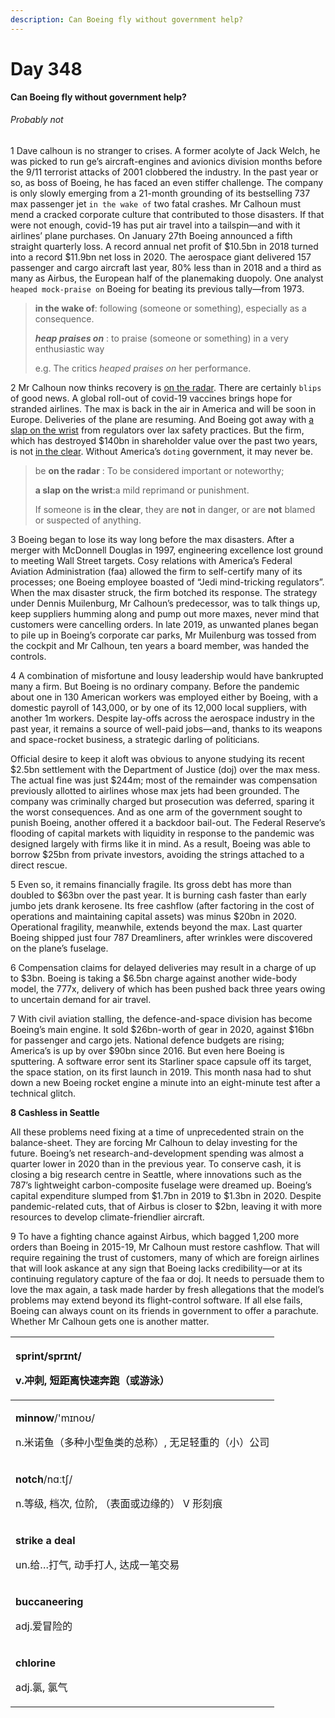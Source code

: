 ```yaml
---
description: Can Boeing fly without government help?
---
```


# Day 348

**Can Boeing fly without government help?**

###### Probably not

1 Dave calhoun is no stranger to crises. A former acolyte of Jack Welch, he was picked to run ge’s aircraft-engines and avionics division months before the 9/11 terrorist attacks of 2001 clobbered the industry. In the past year or so, as boss of Boeing, he has faced an even stiffer challenge. The company is only slowly emerging from a 21-month grounding of its bestselling 737 max passenger jet `in the wake of` two fatal crashes. Mr Calhoun must mend a cracked corporate culture that contributed to those disasters. If that were not enough, covid-19 has put air travel into a tailspin—and with it airlines’ plane purchases. On January 27th Boeing announced a fifth straight quarterly loss. A record annual net profit of $10.5bn in 2018 turned into a record $11.9bn net loss in 2020. The aerospace giant delivered 157 passenger and cargo aircraft last year, 80% less than in 2018 and a third as many as Airbus, the European half of the planemaking duopoly. One analyst `heaped mock-praise on` Boeing for beating its previous tally—from 1973.

> **in the wake of**: following (someone or something), especially as a consequence.
>
> ***heap praises on*** : to praise (someone or something) in a very enthusiastic way  
>
> e.g. The critics *heaped praises on* her performance.

2 Mr Calhoun now thinks recovery is <u>on the radar</u>. There are certainly `blips` of good news. A global roll-out of covid-19 vaccines brings hope for stranded airlines. The max is back in the air in America and will be soon in Europe. Deliveries of the plane are resuming. And Boeing got away with <u>a slap on the wrist</u> from regulators over lax safety practices. But the firm, which has destroyed $140bn in shareholder value over the past two years, is not <u>in the clear</u>. Without America’s `doting` government, it may never be.

> be **on the radar** : To be considered important or noteworthy; 
>
> **a slap on the wrist**:a mild reprimand or punishment.
>
> If someone is **in the clear**, they are **not** in danger, or are **not** blamed or suspected of anything.

3 Boeing began to lose its way long before the max disasters. After a merger with McDonnell Douglas in 1997, engineering excellence lost ground to meeting Wall Street targets. Cosy relations with America’s Federal Aviation Administration \(faa\) allowed the firm to self-certify many of its processes; one Boeing employee boasted of “Jedi mind-tricking regulators”. When the max disaster struck, the firm botched its response. The strategy under Dennis Muilenburg, Mr Calhoun’s predecessor, was to talk things up, keep suppliers humming along and pump out more maxes, never mind that customers were cancelling orders. In late 2019, as unwanted planes began to pile up in Boeing’s corporate car parks, Mr Muilenburg was tossed from the cockpit and Mr Calhoun, ten years a board member, was handed the controls.

4 A combination of misfortune and lousy leadership would have bankrupted many a firm. But Boeing is no ordinary company. Before the pandemic about one in 130 American workers was employed either by Boeing, with a domestic payroll of 143,000, or by one of its 12,000 local suppliers, with another 1m workers. Despite lay-offs across the aerospace industry in the past year, it remains a source of well-paid jobs—and, thanks to its weapons and space-rocket business, a strategic darling of politicians.

Official desire to keep it aloft was obvious to anyone studying its recent $2.5bn settlement with the Department of Justice \(doj\) over the max mess. The actual fine was just $244m; most of the remainder was compensation previously allotted to airlines whose max jets had been grounded. The company was criminally charged but prosecution was deferred, sparing it the worst consequences. And as one arm of the government sought to punish Boeing, another offered it a backdoor bail-out. The Federal Reserve’s flooding of capital markets with liquidity in response to the pandemic was designed largely with firms like it in mind. As a result, Boeing was able to borrow $25bn from private investors, avoiding the strings attached to a direct rescue.

5 Even so, it remains financially fragile. Its gross debt has more than doubled to $63bn over the past year. It is burning cash faster than early jumbo jets drank kerosene. Its free cashflow \(after factoring in the cost of operations and maintaining capital assets\) was minus $20bn in 2020. Operational fragility, meanwhile, extends beyond the max. Last quarter Boeing shipped just four 787 Dreamliners, after wrinkles were discovered on the plane’s fuselage.

6 Compensation claims for delayed deliveries may result in a charge of up to $3bn. Boeing is taking a $6.5bn charge against another wide-body model, the 777x, delivery of which has been pushed back three years owing to uncertain demand for air travel.

7 With civil aviation stalling, the defence-and-space division has become Boeing’s main engine. It sold $26bn-worth of gear in 2020, against $16bn for passenger and cargo jets. National defence budgets are rising; America’s is up by over $90bn since 2016. But even here Boeing is sputtering. A software error sent its Starliner space capsule off its target, the space station, on its first launch in 2019. This month nasa had to shut down a new Boeing rocket engine a minute into an eight-minute test after a technical glitch.

**8 Cashless in Seattle**

All these problems need fixing at a time of unprecedented strain on the balance-sheet. They are forcing Mr Calhoun to delay investing for the future. Boeing’s net research-and-development spending was almost a quarter lower in 2020 than in the previous year. To conserve cash, it is closing a big research centre in Seattle, where innovations such as the 787’s lightweight carbon-composite fuselage were dreamed up. Boeing’s capital expenditure slumped from $1.7bn in 2019 to $1.3bn in 2020. Despite pandemic-related cuts, that of Airbus is closer to $2bn, leaving it with more resources to develop climate-friendlier aircraft.

9 To have a fighting chance against Airbus, which bagged 1,200 more orders than Boeing in 2015-19, Mr Calhoun must restore cashflow. That will require regaining the trust of customers, many of which are foreign airlines that will look askance at any sign that Boeing lacks credibility—or at its continuing regulatory capture of the faa or doj. It needs to persuade them to love the max again, a task made harder by fresh allegations that the model’s problems may extend beyond its flight-control software. If all else fails, Boeing can always count on its friends in government to offer a parachute. Whether Mr Calhoun gets one is another matter.



<table>
  <thead>
    <tr>
      <th style="text-align:left">
        <p><b>sprint</b>/spr&#x26A;nt/</p>
        <p>v.&#x51B2;&#x523A;, &#x77ED;&#x8DDD;&#x79BB;&#x5FEB;&#x901F;&#x5954;&#x8DD1;&#xFF08;&#x6216;&#x6E38;&#x6CF3;&#xFF09;</p>
      </th>
    </tr>
  </thead>
  <tbody>
    <tr>
      <td style="text-align:left">
        <p><b>minnow</b>/&apos;m&#x26A;no&#x28A;/</p>
        <p>n.&#x7C73;&#x8BFA;&#x9C7C;&#xFF08;&#x591A;&#x79CD;&#x5C0F;&#x578B;&#x9C7C;&#x7C7B;&#x7684;&#x603B;&#x79F0;&#xFF09;,
          &#x65E0;&#x8DB3;&#x8F7B;&#x91CD;&#x7684;&#xFF08;&#x5C0F;&#xFF09;&#x516C;&#x53F8;</p>
      </td>
    </tr>
    <tr>
      <td style="text-align:left">
        <p><b>notch</b>/n&#x251;&#x2D0;t&#x283;/</p>
        <p>n.&#x7B49;&#x7EA7;, &#x6863;&#x6B21;, &#x4F4D;&#x9636;, &#xFF08;&#x8868;&#x9762;&#x6216;&#x8FB9;&#x7F18;&#x7684;&#xFF09;
          V &#x5F62;&#x523B;&#x75D5;</p>
      </td>
    </tr>
    <tr>
      <td style="text-align:left">
        <p><b>strike a deal</b>
        </p>
        <p>un.&#x7ED9;&#x2026;&#x6253;&#x6C14;, &#x52A8;&#x624B;&#x6253;&#x4EBA;,
          &#x8FBE;&#x6210;&#x4E00;&#x7B14;&#x4EA4;&#x6613;</p>
      </td>
    </tr>
    <tr>
      <td style="text-align:left">
        <p><b>buccaneering</b>
        </p>
        <p>adj.&#x7231;&#x5192;&#x9669;&#x7684;</p>
      </td>
    </tr>
    <tr>
      <td style="text-align:left">
        <p><b>chlorine</b>
        </p>
        <p>adj.&#x6C2F;, &#x6C2F;&#x6C14;</p>
      </td>
    </tr>
  </tbody>
</table>

